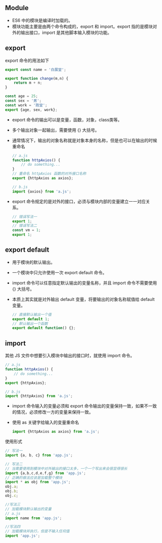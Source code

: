 ## Module

* ES6 中的模块是编译时加载的。
* 模块功能主要是由两个命令构成的，export 和 import。export 指的是模块对外的输出接口，import 是其他脚本输入模块的功能。

## export 

export 命令的用法如下
```javascript
export const name = '白展堂';

export function change(m,n) {
    return m + n;
}

const age = 25;
const sex = '男';
const work = '跑堂';
export {age, sex, work};
```

* export 命令的输出可以是变量，函数，对象，class类等。
* 多个输出对象一起输出，需要使用 {} 大括号。
* 通常情况下，输出的对象名称就是对象本身的名称，但是也可以在输出的时候重命名

    ```javascript
    // a.js
    function httpAxios() {
        // do something...
    }
    // 重命名 httpAxios 函数的对外接口名称
    export {httpAxios as axios};

    // b.js
    import {axios} from 'a.js';
    ```
* export 命令规定的是对外的接口，必须与模块内部的变量建立一一对应关系。
    ```javascript
    // 错误写法一
    export 1;
    // 错误写法二
    const vm = 1;
    export 1;
    ```    

## export default

* 用于模块的默认输出。
* 一个模块中只允许使用一次 export default 命令。
* import 命令可以任意指定默认输出的变量名称，并且 import 命令不需要使用 {} 大括号。
* 本质上其实就是对外输出 default 变量，将要输出的对象名称赋值给 default 变量。

    ```javascript
    // 直接默认输出一个值
    export default 1;
    // 默认输出一个函数
    export default function() {};
    ```

## import

其他 JS 文件中想要引入模块中输出的接口时，就使用 import 命令。
```javascript
// a.js
function httpAxios() {
    // do something...
}
export {httpAxios};

// b.js
import {httpAxios} from 'a.js';
```    

* import 命令输入的变量必须和 export 命令输出的变量保持一致，如果不一致的情况，必须修改一方的变量来保持一致。

* 使用 as 关键字给输入的变量重命名
    ```javascript
    import {httpAxios as axios} from 'a.js';
    ```
使用形式    
```javascript
// 写法一
import {a, b, c} from 'app.js';

// 写法二
// 当需要使用到模块中对外输出的接口太多，一个一个写出来会很显得很长
import {a,b,c,d,e,f,g} from 'app.js';
// 正确的做法应该是加载整个模块
import * as obj from 'app.js';
obj.a;
obj.b;
obj.c;

//写法三
// 加载模块默认输出的变量
// a.js
import name from 'app.js';

//写法四
// 加载模块并执行，但是不输入任何值
import 'app.js';
```    